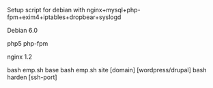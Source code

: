 Setup script for debian with nginx+mysql+php-fpm+exim4+iptables+dropbear+syslogd

  Debian 6.0
  
  php5 php-fpm
  
  nginx 1.2
  
  bash emp.sh base
  bash emp.sh site [domain] [wordpress/drupal]
  bash harden [ssh-port]